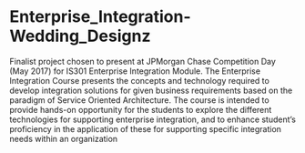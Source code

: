 # Enterprise_Integration-Wedding_Designz
Finalist project chosen to present at JPMorgan Chase Competition Day (May 2017) for IS301 Enterprise Integration Module. The Enterprise Integration Course presents the concepts and technology required to develop integration solutions for given business requirements based on the paradigm of Service Oriented Architecture. The course is intended to provide hands-on opportunity for the students to explore the different technologies for supporting enterprise integration, and to enhance student’s proficiency in the application of these for supporting specific integration needs within an organization
